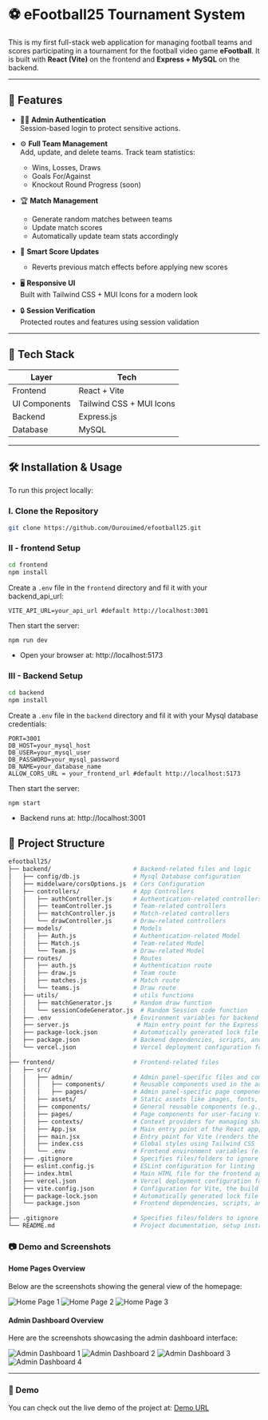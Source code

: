 # ⚽ eFootball25 Tournament System

This is my first full-stack web application for managing football teams and scores participating in a tournament for the football video game **eFootball**. It is built with **React (Vite)** on the frontend and **Express + MySQL** on the backend.

---

## 🚀 Features

- 🧑‍💼 **Admin Authentication**  
  Session-based login to protect sensitive actions.

- ⚙️ **Full Team Management**  
  Add, update, and delete teams. Track team statistics:
  - Wins, Losses, Draws
  - Goals For/Against
  - Knockout Round Progress (soon)

- 🏆 **Match Management**  
  - Generate random matches between teams
  - Update match scores
  - Automatically update team stats accordingly

- 🧠 **Smart Score Updates**  
  - Reverts previous match effects before applying new scores

- 🖥️ **Responsive UI**  
  Built with Tailwind CSS + MUI Icons for a modern look

- 🔒 **Session Verification**  
  Protected routes and features using session validation

---

## 🧰 Tech Stack

| Layer        | Tech                        |
|--------------|-----------------------------|
| Frontend     | React + Vite                |
| UI Components| Tailwind CSS + MUI Icons    |
| Backend      | Express.js                  |
| Database     | MySQL                       |

---

## 🛠️ Installation & Usage

To run this project locally:

### I. Clone the Repository

```bash
git clone https://github.com/Ourouimed/efootball25.git
```
### II - frontend Setup
```bash
cd frontend
npm install
```
Create a `.env` file in the `frontend` directory and fil it with your backend_api_url:
```env
VITE_API_URL=your_api_url #default http://localhost:3001
```
Then start the server:
```bash
npm run dev 
```
- Open your browser at: http://localhost:5173

### III - Backend Setup

```bash
cd backend
npm install
```

Create a `.env` file in the `backend` directory and fil it with your Mysql database credentials:
```env
PORT=3001
DB_HOST=your_mysql_host
DB_USER=your_mysql_user
DB_PASSWORD=your_mysql_password
DB_NAME=your_database_name
ALLOW_CORS_URL = your_frontend_url #default http://localhost:5173
```
Then start the server:
```bash
npm start
```
- Backend runs at: http://localhost:3001



## 📂 Project Structure

```bash
efootball25/
├── backend/                       # Backend-related files and logic
│   ├── config/db.js               # Mysql Database configuration
│   ├── middelware/corsOptions.js  # Cors Configuration
│   ├── controllers/               # App Controllers
│   │   ├── authController.js      # Authentication-related controllers
│   │   ├── teamController.js      # Team-related controllers
│   │   ├── matchController.js     # Match-related controllers
│   │   └── drawController.js      # Draw-related controllers
│   ├── models/                    # Models 
│   │   ├── Auth.js                # Authentication-related Model
│   │   ├── Match.js               # Team-related Model
│   │   └── Team.js                # Draw-related Model
│   ├── routes/                    # Routes
│   │   ├── auth.js                # Authentication route
│   │   ├── draw.js                # Team route
│   │   ├── matches.js             # Match route
│   │   └── teams.js               # Draw route
│   ├── utils/                     # utils functions 
│   │   ├── matchGenerator.js      # Random draw function
│   │   └── sessionCodeGenerator.js  # Random Session code function
│   ├── .env                       # Environment variables for backend (e.g., database credentials)
│   ├── server.js                   # Main entry point for the Express app
│   ├── package-lock.json          # Automatically generated lock file for backend dependencies
│   ├── package.json               # Backend dependencies, scripts, and metadata
│   └── vercel.json                # Vercel deployment configuration for backend
│
├── frontend/                      # Frontend-related files
│   ├── src/
│   │   ├── admin/                 # Admin panel-specific files and components
│   │   │   ├── components/        # Reusable components used in the admin panel (e.g., Navbar, StatsCard)
│   │   │   ├── pages/             # Admin panel-specific page components (e.g., Dashboard, Login)
│   │   ├── assets/                # Static assets like images, fonts, and other resources
│   │   ├── components/            # General reusable components (e.g., Header, MenuHome)
│   │   ├── pages/                 # Page components for user-facing views (e.g., Stats, Register)
│   │   ├── contexts/              # Context providers for managing shared state (e.g., SideNavContext)
│   │   ├── App.jsx                # Main entry point of the React app, including routing and context providers
│   │   ├── main.jsx               # Entry point for Vite (renders the React app)
│   │   ├── index.css              # Global styles using Tailwind CSS
│   │   └── .env                   # Frontend environment variables (e.g., API_URL for backend)
│   ├── .gitignore                 # Specifies files/folders to ignore in version control
│   ├── eslint.config.js           # ESLint configuration for linting frontend code
│   ├── index.html                 # Main HTML file for the frontend app
│   ├── vercel.json                # Vercel deployment configuration for frontend
│   ├── vite.config.json           # Configuration for Vite, the build tool
│   ├── package-lock.json          # Automatically generated lock file for frontend dependencies
│   └── package.json               # Frontend dependencies, scripts, and metadata
│
├── .gitignore                     # Specifies files/folders to ignore in version control for the entire project
└── README.md                      # Project documentation, setup instructions, and features overview
```
### 📷 Demo and Screenshots

#### Home Pages Overview
Below are the screenshots showing the general view of the homepage:

![Home Page 1](frontend/public/assets/images/screen1.png)
![Home Page 2](frontend/public/assets/images/screen2.png)
![Home Page 3](frontend/public/assets/images/screen3.png)

#### Admin Dashboard Overview
Here are the screenshots showcasing the admin dashboard interface:

![Admin Dashboard 1](frontend/public/assets/images/screen4.png)
![Admin Dashboard 2](frontend/public/assets/images/screen5.png)
![Admin Dashboard 3](frontend/public/assets/images/screen6.png)
![Admin Dashboard 4](frontend/public/assets/images/screen7.png)

---

### 🚀 Demo
You can check out the live demo of the project at: [Demo URL](https://efootball25-league.vercel.app/)

